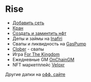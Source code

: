  # Rise
 - [Добавить сеть](https://portal.risechain.com/)
 - [Кран](https://faucet.testnet.riselabs.xyz/)
 - [Создать и заминтить нфт](https://nfts2me.com/app/rise-testnet/)
 - Депы и займы на [Inafiri](https://www.inarifi.com/?marketName=proto_inari_rise)
 - Свапы и ликвидность на [GasPump](https://gaspump.network/swap)
 - [Clober](https://rise.clober.io/trade?chain=11155931) - свапы
 - Игра [For The Kingdom](https://forthekingdom.xyz/game)
 - Ежедневные GM [OnChainGM](https://onchaingm.com/)
 - NFT маркетплейс [Veloxr](https://veloxr.xyz/)
 
 Другие дапки  на [офф. сайте](https://portal.risechain.com/apps)

